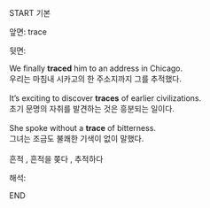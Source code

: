 START
기본

앞면:
trace


뒷면:
<div>We finally <b>traced</b> him to an address in Chicago. </div><div>우리는 마침내 시카고의 한 주소지까지 그를 추적했다.</div><div><br></div><div><div>It’s exciting to discover <b>traces</b> of earlier civilizations. </div><div>초기 문명의 자취를 발견하는 것은 흥분되는 일이다.</div></div><div><br></div><div><div>She spoke without a <strong>trace</strong> of bitterness. </div><div><div>그녀는 조금도 불쾌한 기색이 없이 말했다.</div></div></div><div><br></div><div>흔적 , 흔적을 쫒다 , 추적하다</div>


해석:

END